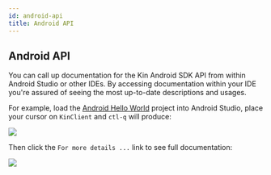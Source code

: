 ```yaml
---
id: android-api
title: Android API
---
```

## Android API

You can call up documentation for the Kin Android SDK API from within Android Studio or other IDEs. By accessing documentation within your IDE you're assured of seeing the most up-to-date descriptions and usages.

For example, load the [Android Hello World](quick-start/hi-kin-android.md) project into Android Studio, place your cursor on `KinClient` and `ctl-q` will produce:

![](/img/android-sdk-embedded-documentation-1.png)

Then click  the `For more details ...` link to see full documentation: 

![](/img/android-sdk-embedded-documentation-2.png)






